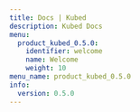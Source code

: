 ```yaml
---
title: Docs | Kubed
description: Kubed Docs
menu:
  product_kubed_0.5.0:
    identifier: welcome
    name: Welcome
    weight: 10
menu_name: product_kubed_0.5.0
info:
  version: 0.5.0
---
```


